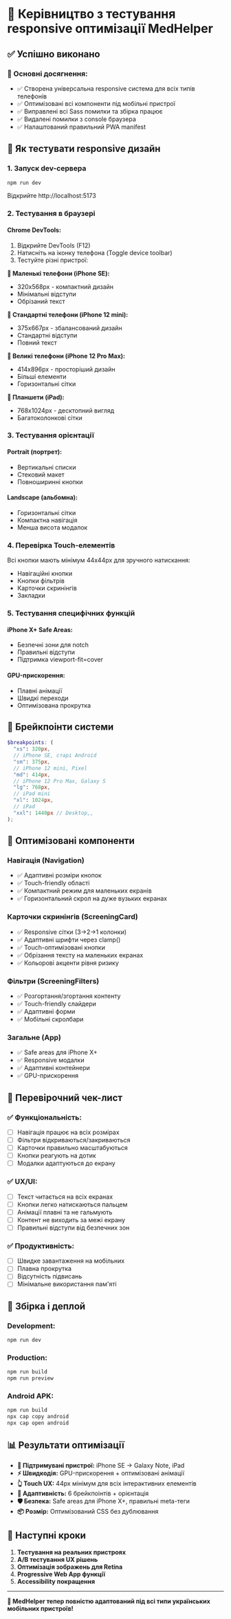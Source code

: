 # 📱 Керівництво з тестування responsive оптимізації MedHelper

## ✅ Успішно виконано

### 🎯 Основні досягнення:

- ✅ Створена універсальна responsive система для всіх типів телефонів
- ✅ Оптимізовані всі компоненти під мобільні пристрої
- ✅ Виправлені всі Sass помилки та збірка працює
- ✅ Видалені помилки з console браузера
- ✅ Налаштований правильний PWA manifest

## 📱 Як тестувати responsive дизайн

### 1. Запуск dev-сервера

```bash
npm run dev
```

Відкрийте http://localhost:5173

### 2. Тестування в браузері

#### Chrome DevTools:

1. Відкрийте DevTools (F12)
2. Натисніть на іконку телефона (Toggle device toolbar)
3. Тестуйте різні пристрої:

**📱 Маленькі телефони (iPhone SE):**

- 320x568px - компактний дизайн
- Мінімальні відступи
- Обрізаний текст

**📱 Стандартні телефони (iPhone 12 mini):**

- 375x667px - збалансований дизайн
- Стандартні відступи
- Повний текст

**📱 Великі телефони (iPhone 12 Pro Max):**

- 414x896px - просторіший дизайн
- Більші елементи
- Горизонтальні сітки

**📱 Планшети (iPad):**

- 768x1024px - десктопний вигляд
- Багатоколонкові сітки

### 3. Тестування орієнтації

#### Portrait (портрет):

- Вертикальні списки
- Стековий макет
- Повноширинні кнопки

#### Landscape (альбомна):

- Горизонтальні сітки
- Компактна навігація
- Менша висота модалок

### 4. Перевірка Touch-елементів

Всі кнопки мають мінімум 44x44px для зручного натискання:

- Навігаційні кнопки
- Кнопки фільтрів
- Карточки скринінгів
- Закладки

### 5. Тестування специфічних функцій

#### iPhone X+ Safe Areas:

- Безпечні зони для notch
- Правильні відступи
- Підтримка viewport-fit=cover

#### GPU-прискорення:

- Плавні анімації
- Швидкі переходи
- Оптимізована прокрутка

## 🔧 Брейкпоінти системи

```scss
$breakpoints: (
  "xs": 320px,
  // iPhone SE, старі Android
  "sm": 375px,
  // iPhone 12 mini, Pixel
  "md": 414px,
  // iPhone 12 Pro Max, Galaxy S
  "lg": 768px,
  // iPad mini
  "xl": 1024px,
  // iPad
  "xxl": 1440px // Desktop,,
);
```

## 🎨 Оптимізовані компоненти

### Навігація (Navigation)

- ✅ Адаптивні розміри кнопок
- ✅ Touch-friendly області
- ✅ Компактний режим для маленьких екранів
- ✅ Горизонтальний скрол на дуже вузьких екранах

### Карточки скринінгів (ScreeningCard)

- ✅ Responsive сітки (3→2→1 колонки)
- ✅ Адаптивні шрифти через clamp()
- ✅ Touch-оптимізовані кнопки
- ✅ Обрізання тексту на маленьких екранах
- ✅ Кольорові акценти рівня ризику

### Фільтри (ScreeningFilters)

- ✅ Розгортання/згортання контенту
- ✅ Touch-friendly слайдери
- ✅ Адаптивні форми
- ✅ Мобільні скролбари

### Загальне (App)

- ✅ Safe areas для iPhone X+
- ✅ Responsive модалки
- ✅ Адаптивні контейнери
- ✅ GPU-прискорення

## 🧪 Перевірочний чек-лист

### ✅ Функціональність:

- [ ] Навігація працює на всіх розмірах
- [ ] Фільтри відкриваються/закриваються
- [ ] Карточки правильно масштабуються
- [ ] Кнопки реагують на дотик
- [ ] Модалки адаптуються до екрану

### ✅ UX/UI:

- [ ] Текст читається на всіх екранах
- [ ] Кнопки легко натискаються пальцем
- [ ] Анімації плавні та не гальмують
- [ ] Контент не виходить за межі екрану
- [ ] Правильні відступи від безпечних зон

### ✅ Продуктивність:

- [ ] Швидке завантаження на мобільних
- [ ] Плавна прокрутка
- [ ] Відсутність підвисань
- [ ] Мінімальне використання пам'яті

## 🚀 Збірка і деплой

### Development:

```bash
npm run dev
```

### Production:

```bash
npm run build
npm run preview
```

### Android APK:

```bash
npm run build
npx cap copy android
npx cap open android
```

## 📊 Результати оптимізації

- **📱 Підтримувані пристрої:** iPhone SE → Galaxy Note, iPad
- **⚡ Швидкодія:** GPU-прискорення + оптимізовані анімації
- **👆 Touch UX:** 44px мінімум для всіх інтерактивних елементів
- **🎨 Адаптивність:** 6 брейкпоінтів + орієнтація
- **🛡️ Безпека:** Safe areas для iPhone X+, правильні meta-теги
- **📦 Розмір:** Оптимізований CSS без дублювання

## 🔄 Наступні кроки

1. **Тестування на реальних пристроях**
2. **A/B тестування UX рішень**
3. **Оптимізація зображень для Retina**
4. **Progressive Web App функції**
5. **Accessibility покращення**

---

**🎉 MedHelper тепер повністю адаптований під всі типи українських мобільних пристроїв!**
